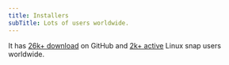 ```yaml
---
title: Installers
subTitle: Lots of users worldwide.
---
```


It has [26k+ download](https://github.com/roldanjr/pomatez) on GitHub and [2k+ active](https://snapcraft.io/pomatez) Linux snap users worldwide.
